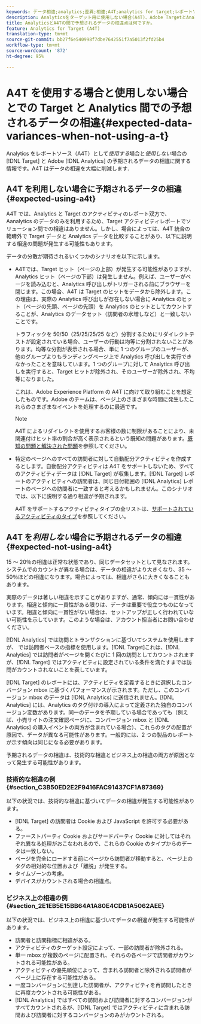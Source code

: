 ```yaml
---
keywords: データ相違;analytics;差異;相違;A4T;analytics for target;レポートソースとしての analytics;差違;不整合
description: Analyticsをターゲット用に使用しない場合(A4T)、Adobe TargetとAnalyticsの間で予期されるデータの相違について説明します。これにより、データの相違が完全に解消されます。
title: AnalyticsとA4Tの間で予想されるデータの相違点は何ですか。
feature: Analytics for Target (A4T)
translation-type: tm+mt
source-git-commit: bb27f6e540998f7dbe7642551f7a5013f2fd25b4
workflow-type: tm+mt
source-wordcount: '872'
ht-degree: 95%

---
```



# A4T を使用する場合と使用しない場合とでの Target と Analytics 間での予想されるデータの相違{#expected-data-variances-when-not-using-a-t}

Analytics をレポートソース（A4T）として&#x200B;*使用する*&#x200B;場合と&#x200B;*使用しない*&#x200B;場合の [!DNL Target] と Adobe [!DNL Analytics] の予期されるデータの相違に関する情報です。A4T はデータの相違を大幅に削減します.

## A4T を利用しない場合に予期されるデータの相違{#expected-using-a4t}

A4T では、Analytics と Target のアクティビティのレポート双方で、Aanalytics のデータのみを利用するため、Target アクティビティレポートでソリューション間での相違はありません。しかし、場合によっては、A4T 統合の範疇外で Target データと Analytics データを比較することがあり、以下に説明する相違の問題が発生する可能性もあります。

データの分散が期待されるいくつかのシナリオを以下に示します。

* A4Tでは、Target ヒット（ページの上部）が発生する可能性がありますが、Analytics ヒット（ページの下部）は発生しません。例えば、ユーザーがページを読み込むと、Analytics 呼び出しがトリガーされる前にブラウザーを閉じます。この場合、A4T は Target のヒットをデータから除外します。この理由は、実際の Analytics 呼び出しが存在しない場合に Analytics のヒット（ページの先頭、ページの先頭）を Analytics のヒットとしてカウントすることが、Analytics のデータセット（訪問者の水増しなど）と一致しないことです。

   トラフィックを 50/50（25/25/25/25 など）分割するためにリダイレクトテストが設定されている場合、ユーザーの行動は均等に分割されないことがあります。均等な分割が表示される場合、単に 1 つのグループのユーザーが、他のグループよりもランディングページ上で Analytics 呼び出しを実行できなかったことを意味しています。1 つのグループに対して Analytics 呼び出しを実行すると、Target ヒットが除外され、そのユーザーが除外され、不均等になりました。

   これは、Adobe Experience Platform の A4T に向けて取り組むことを想定したものです。Adobe のチームは、ページ上のさまざまな時間に発生したこれらのさまざまなイベントを処理するのに最適です。

   >[!NOTE]
   >
   >A4T によるリダイレクトを使用するお客様の数に制限があることにより、未関連付けヒット率の割合が高く表示されるという既知の問題があります。[既知の問題と解決された問題](/help/r-release-notes/known-issues-resolved-issues.md#redirect)を参照してください。

* 特定のページへのすべての訪問者に対して自動配分アクティビティを作成するとします。自動配分アクティビティは A4T をサポートしないため、すべてのアクティビティデータは [!DNL Target] が収集します。[!DNL Target] レポートのアクティビティへの訪問者は、同じ日付範囲の [!DNL Analytics] レポートのページへの訪問者に一致すると考えるかもしれません。このシナリオでは、以下に説明する通り相違が予期されます。

   A4T をサポートするアクティビティタイプの全リストは、[サポートされているアクティビティのタイプ](/help/c-integrating-target-with-mac/a4t/a4t.md#section_F487896214BF4803AF78C552EF1669AA)を参照してください。

## A4T を&#x200B;*利用しない*&#x200B;場合に予期されるデータの相違 {#expected-not-using-a4t}

15 ～ 20％の相違は正常な状態であり、同じデータセットとして見なされます。システムでのカウントが異なる場合は、データの相違がより大きくなり、35 ～ 50％ほどの相違になります。場合によっては、相違がさらに大きくなることもあります。

実際のデータは著しい相違を示すことがありますが、通常、傾向には一貫性があります。相違と傾向に一貫性がある限りは、データは重要で役立つものになっています。相違と傾向に一貫性がない場合は、セットアップが正しく行われていない可能性を示しています。このような場合は、アカウント担当者にお問い合わせください。

[!DNL Analytics] では訪問とトランザクションに基づいてシステムを使用しますが、 では訪問者ベースの指標を使用します。[!DNL Target]これは、[!DNL Analytics] では訪問者がページを開くたびに 1 回の訪問としてカウントされますが、[!DNL Target] ではアクティビティに設定されている条件を満たすまでは訪問がカウントされないことを表しています。

[!DNL Target] のレポートには、アクティビティを定義するときに選択したコンバージョン mbox に基づくパフォーマンスが示されます。ただし、このコンバージョン mbox のデータは [!DNL Analytics] に送信されません。[!DNL Analytics] には、Analytics のタグ付けの導入によって定義された独自のコンバージョン変数があります。同一のデータを予期している場合であっても（例えば、小売サイトの注文確認ページに、コンバージョン mbox と [!DNL Analytics] の購入イベントの両方が含まれている場合）、これらのタグの配置が原因で、データが異なる可能性があります。一般的には、2 つの製品のレポートが示す傾向は同じになる必要があります。

予期されるデータの相違は、技術的な相違とビジネス上の相違の両方が原因となって発生する可能性があります。

### 技術的な相違の例  {#section_C3B50ED2E2F9416FAC91437CF1A87369}

以下の状況では、技術的な相違に基づいてデータの相違が発生する可能性があります。

* [!DNL Target] の訪問者は Cookie および JavaScript を許可する必要がある。
* ファーストパーティ Cookie およびサードパーティ Cookie に対してはそれぞれ異なる処理がおこなわれるので、これらの Cookie のタイプからのデータは一致しない。
* ページを完全にロードする前にページから訪問者が移動すると、ページ上のタグの相対的な位置および「離脱」が発生する。
* タイムゾーンの考慮。
* デバイスがカウントされる場合の相違点。

### ビジネス上の相違の例  {#section_2E1EB5E15BB64A1A80E4CDB1A5062AEE}

以下の状況では、ビジネス上の相違に基づいてデータの相違が発生する可能性があります。

* 訪問者と訪問指標に相違がある。
* アクティビティのターゲット設定によって、一部の訪問者が除外される。
* 単一 mbox が複数のページに配置され、それらの各ページで訪問者がカウントされる可能性がある。
* アクティビティの優先順位によって、含まれる訪問者と除外される訪問者がページ上に存在する可能性がある。
* 一度コンバージョンに到達した訪問者が、アクティビティを再訪問したときに再度カウントされる可能性がある。
* [!DNL Analytics] ではすべての訪問および訪問者に対するコンバージョンがすべてカウントされるが、[!DNL Target] ではアクティビティに含まれる訪問および訪問者に対するコンバージョンのみがカウントされる。